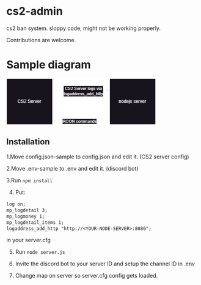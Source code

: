 # cs2-admin
cs2 ban system. sloppy code, might not be working properly.

Contributions are welcome.

# Sample diagram

![sample diagram](https://raw.githubusercontent.com/justMemou/cs2-admin/master/diagram.png)

## Installation
1.Move config.json-sample to config.json and edit it. (CS2 server config)

2.Move .env-sample to .env and edit it. (discord bot)

3.Run `npm install`


4. Put:

```
log on;
mp_logdetail 3;
mp_logmoney 1;
mp_logdetail_items 1;
logaddress_add_http "http://<YOUR-NODE-SERVER>:8080";
```
in your server.cfg

5. Run `node server.js`

6. Invite the discord bot to your server ID and setup the channel ID in .env

7. Change map on server so server.cfg config gets loaded.